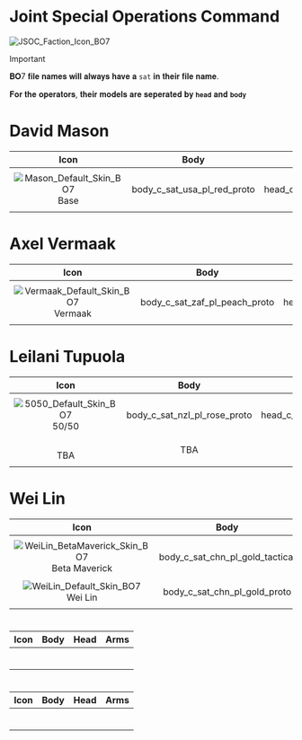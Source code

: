 # Joint Special Operations Command

![JSOC_Faction_Icon_BO7](https://github.com/user-attachments/assets/3c76fc9f-810c-459a-8cca-0c371082b42e)

> [!IMPORTANT]
> 
>𝐁𝐎7 𝐟𝐢𝐥𝐞 𝐧𝐚𝐦𝐞𝐬 𝐰𝐢𝐥𝐥 𝐚𝐥𝐰𝐚𝐲𝐬 𝐡𝐚𝐯𝐞 𝐚 `sat` 𝐢𝐧 𝐭𝐡𝐞𝐢𝐫 𝐟𝐢𝐥𝐞 𝐧𝐚𝐦𝐞.
>
> 𝐅𝐨𝐫 𝐭𝐡𝐞 𝐨𝐩𝐞𝐫𝐚𝐭𝐨𝐫𝐬, 𝐭𝐡𝐞𝐢𝐫 𝐦𝐨𝐝𝐞𝐥𝐬 𝐚𝐫𝐞 𝐬𝐞𝐩𝐞𝐫𝐚𝐭𝐞𝐝 𝐛𝐲 `𝐡𝐞𝐚𝐝` 𝐚𝐧𝐝 `𝐛𝐨𝐝𝐲`
>

# David Mason

| Icon | Body | Head | Arms
| :--: | :--: | :--: | :--:
| | | | | 
 ![Mason_Default_Skin_BO7](https://github.com/user-attachments/assets/c2878671-d099-4b59-8016-54d4686878c0)<br> Base | body_c_sat_usa_pl_red_proto | head_c_sat_usa_pl_red_proto | vm_c_sat_usa_pl_red_proto |
| | | | | 

# Axel Vermaak

| Icon | Body | Head | Arms
| :--: | :--: | :--: | :--:
| | | | | 
![Vermaak_Default_Skin_BO7](https://github.com/user-attachments/assets/d060ff4a-4c5f-46e0-9f4c-c1f4a3befbda) <br> Vermaak | body_c_sat_zaf_pl_peach_proto | head_c_sat_zaf_pl_peach_proto | vm_c_sat_zaf_pl_peach_proto |
| | | | | 



# Leilani Tupuola

| Icon | Body | Head | Arms
| :--: | :--: | :--: | :--:
| | | | | 
![5050_Default_Skin_BO7](https://github.com/user-attachments/assets/8e7dba35-8b69-4bd2-94a8-4369d4bbec53) <br> 50/50 | body_c_sat_nzl_pl_rose_proto | head_c_sat_nzl_pl_rose_proto | vm_c_sat_nzl_pl_rose_proto |
| | | | | 
 <br> TBA | TBA | TBA | TBA |
| | | | | 


# Wei Lin

| Icon | Body | Head | Arms
| :--: | :--: | :--: | :--:
| | | | | 
![WeiLin_BetaMaverick_Skin_BO7](https://github.com/user-attachments/assets/4987f4d4-3947-4643-9792-5f7b60749ab1) <br> Beta Maverick | body_c_sat_chn_pl_gold_tactical | head_c_sat_chn_pl_gold_tactical | vm_c_sat_chn_pl_gold_tactical |
| | | | | 
![WeiLin_Default_Skin_BO7](https://github.com/user-attachments/assets/de92ed60-6d20-48e5-9cae-8f2c079e6139) <br> Wei Lin | body_c_sat_chn_pl_gold_proto | head_c_sat_chn_pl_gold_proto | vm_c_sat_chn_pl_gold_proto |
| | | | | 


# 

| Icon | Body | Head | Arms
| :--: | :--: | :--: | :--:
| | | | | 
|  <br> | |  |  |
| | | | | 

# 

| Icon | Body | Head | Arms
| :--: | :--: | :--: | :--:
| | | | | 
|  <br> | |  |  |
| | | | | 


